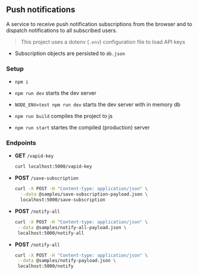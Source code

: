 ## Push notifications

A service to receive push notification subscriptions from the browser and to dispatch notifications to all subscribed users.

> This project uses a dotenv (`.env`) configuration file to load API keys

- Subscription objects are persisted to `db.json`

### Setup

- `npm i`
- `npm run dev` starts the dev server
- `NODE_ENV=test npm run dev` starts the dev server with in memory db

- `npm run build` compiles the project to js
- `npm run start` startes the compiled (production) server

### Endpoints

- **GET** `/vapid-key`

  ```sh
  curl localhost:5000/vapid-key
  ```

- **POST** `/save-subscription`

  ```sh
  curl -X POST -H "Content-type: application/json" \
    --data @samples/save-subscription-payload.json \
    localhost:5000/save-subscription
  ```

- **POST** `/notify-all`

  ```sh
  curl -X POST -H "Content-type: application/json" \
   --data @samples/notify-all-payload.json \
   localhost:5000/notify-all
  ```

- **POST** `/notify-all`

  ```sh
  curl -X POST -H "Content-type: application/json" \
   --data @samples/notify-payload.json \
   localhost:5000/notify
  ```
